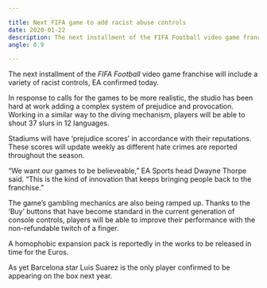 ```yaml
---

title: Next FIFA game to add racist abuse controls
date: 2020-01-22
description: The next installment of the FIFA Football video game franchise will include a variety of racist controls, EA confirmed today.
angle: 0.9

---
```


The next installment of the *FIFA Football* video game franchise will include a variety of racist controls, EA confirmed today.

In response to calls for the games to be more realistic, the studio has been hard at work adding a complex system of prejudice and provocation. Working in a similar way to the diving mechanism, players will be able to shout 37 slurs in 12 languages.

Stadiums will have ‘prejudice scores’ in accordance with their reputations. These scores will update weekly as different hate crimes are reported throughout the season.

“We want our games to be believeable,” EA Sports head Dwayne Thorpe said. “This is the kind of innovation that keeps bringing people back to the franchise.”

The game’s gambling mechanics are also being ramped up. Thanks to the ‘Buy’ buttons that have become standard in the current generation of console controls, players will be able to improve their performance with the non-refundable twitch of a finger.

A homophobic expansion pack is reportedly in the works to be released in time for the Euros.

As yet Barcelona star Luis Suarez is the only player confirmed to be appearing on the box next year.